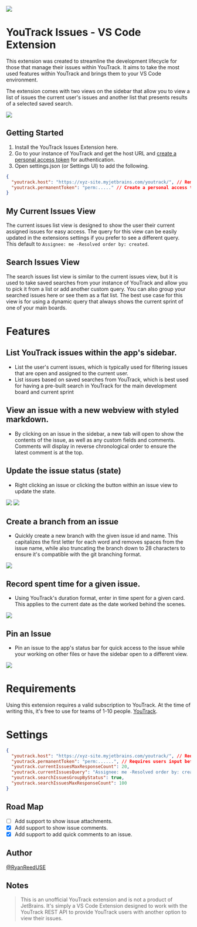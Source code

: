 ![](https://raw.githubusercontent.com/huddleboards/youtrack-extension-images/main/YouTrack%20and%20Code.png)

# YouTrack Issues - VS Code Extension

This extension was created to streamline the development lifecycle for those that manage their issues within YouTrack. It aims to take the most used features within YouTrack and brings them to your VS Code environment.

The extension comes with two views on the sidebar that allow you to view a list of issues the current user's issues and another list that presents results of a selected saved search.

![](https://raw.githubusercontent.com/huddleboards/youtrack-extension-images/main/Extension%20Layout.png)

## Getting Started

1. Install the YouTrack Issues Extension here.
2. Go to your instance of YouTrack and get the host URL and [create a personal access token](https://www.jetbrains.com/help/youtrack/standalone/Manage-Permanent-Token.html#obtain-permanent-token) for authentication.
3. Open settings.json (or Settings UI) to add the following.

```json
{
  "youtrack.host": "https://xyz-site.myjetbrains.com/youtrack/", // Remember to include the full URL, including the last "/" as shown in the example.
  "youtrack.permanentToken": "perm:....." // Create a personal access token by following the steps on YouTrack's documentation linked in step 2.
}
```

## My Current Issues View

The current issues list view is designed to show the user their current assigned issues for easy access. The query for this view can be easily updated in the extensions settings if you prefer to see a different query. This default to `Assignee: me -Resolved order by: created`.

## Search Issues View

The search issues list view is similar to the current issues view, but it is used to take saved searches from your instance of YouTrack and allow you to pick it from a list or add another custom query. You can also group your searched issues here or see them as a flat list. The best use case for this view is for using a dynamic query that always shows the current sprint of one of your main boards.

# Features

## List YouTrack issues within the app's sidebar.

- List the user's current issues, which is typically used for filtering issues that are open and assigned to the current user.
- List issues based on saved searches from YouTrack, which is best used for having a pre-built search in YouTrack for the main development board and current sprint

## View an issue with a new webview with styled markdown.

- By clicking on an issue in the sidebar, a new tab will open to show the contents of the issue, as well as any custom fields and comments. Comments will display in reverse chronological order to ensure the latest comment is at the top.

## Update the issue status (state)

- Right clicking an issue or clicking the button within an issue view to update the state.

![](https://raw.githubusercontent.com/huddleboards/youtrack-extension-images/main/Update%20Issue%20State.png)
![](https://raw.githubusercontent.com/huddleboards/youtrack-extension-images/main/Update%20Issue%20State%20Selection.png)

## Create a branch from an issue

- Quickly create a new branch with the given issue id and name. This capitalizes the first letter for each word and removes spaces from the issue name, while also truncating the branch down to 28 characters to ensure it's compatible with the git branching format.

![](https://raw.githubusercontent.com/huddleboards/youtrack-extension-images/main/Create%20Branch.png)

## Record spent time for a given issue.

- Using YouTrack's duration format, enter in time spent for a given card. This applies to the current date as the date worked behind the scenes.

![](https://raw.githubusercontent.com/huddleboards/youtrack-extension-images/main/Add%20Time%20Spent.png)

## Pin an Issue

- Pin an issue to the app's status bar for quick access to the issue while your working on other files or have the sidebar open to a different view.

![](https://raw.githubusercontent.com/huddleboards/youtrack-extension-images/main/Pin%20Issue.png)

# Requirements

Using this extension requires a valid subscription to YouTrack. At the time of writing this, it's free to use for teams of 1-10 people. [YouTrack](https://www.jetbrains.com/youtrack/buy/#incloud?billing=yearly).

# Settings

```json
{
  "youtrack.host": "https://xyz-site.myjetbrains.com/youtrack/", // Requires users input before use
  "youtrack.permanentToken": "perm:......", // Requires users input before use
  "youtrack.currentIssuesMaxResponseCount": 20,
  "youtrack.currentIssuesQuery": "Assignee: me -Resolved order by: created",
  "youtrack.searchIssuesGroupByStatus": true,
  "youtrack.searchIssuesMaxResponseCount": 100
}
```

## Road Map

- [ ] Add support to show issue attachments.
- [x] Add support to show issue comments.
- [x] Add support to add quick comments to an issue.

## Author

[@RyanReedUSE](https://github.com/ryanreeduse)

## Notes

> This is an unofficial YouTrack extension and is not a product of JetBrains. It's simply a VS Code Extension designed to work with the YouTrack REST API to provide YouTrack users with another option to view their issues.
